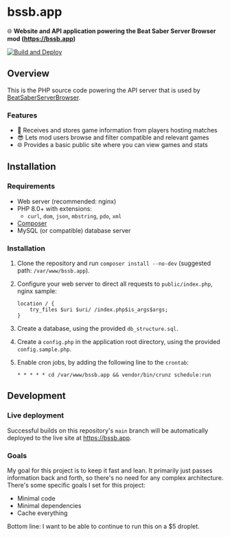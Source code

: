# bssb.app
🌐 **Website and API application powering the Beat Saber Server Browser mod (https://bssb.app)**

[![Build and Deploy](https://github.com/roydejong/bssb.app/workflows/Build%20and%20Deploy/badge.svg)](https://github.com/roydejong/bssb.app/actions?query=workflow%3A%22Build+and+Deploy%22)

## Overview

This is the PHP source code powering the API server that is used by [BeatSaberServerBrowser](https://github.com/roydejong/BeatSaberServerBrowser).

### Features

- 📝 Receives and stores game information from players hosting matches
- 😎 Lets mod users browse and filter compatible and relevant games
- 🌐 Provides a basic public site where you can view games and stats

## Installation

### Requirements
- Web server (recommended: nginx)
- PHP 8.0+ with extensions:
   - `curl`, `dom`, `json`, `mbstring`, `pdo`, `xml`
- [Composer](https://getcomposer.org/)
- MySQL (or compatible) database server

### Installation

1. Clone the repository and run `composer install --no-dev` (suggested path: `/var/www/bssb.app`).
2. Configure your web server to direct all requests to `public/index.php`, nginx sample:

    ```nginx
    location / {
        try_files $uri $uri/ /index.php$is_args$args;
    }
    ```
3. Create a database, using the provided `db_structure.sql`.
4. Create a `config.php` in the application root directory, using the provided `config.sample.php`.
5. Enable cron jobs, by adding the following line to the `crontab`:

    ```
    * * * * * cd /var/www/bssb.app && vendor/bin/crunz schedule:run
    ```

## Development

### Live deployment
Successful builds on this repository's `main` branch will be automatically deployed to the live site at https://bssb.app.

### Goals
My goal for this project is to keep it fast and lean. It primarily just passes information back and forth, so there's no need for any complex architecture. There's some specific goals I set for this project:

- Minimal code
- Minimal dependencies
- Cache everything

Bottom line: I want to be able to continue to run this on a $5 droplet.
